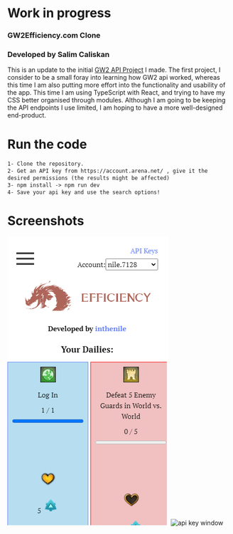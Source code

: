 # Work in progress
### GW2Efficiency.com Clone
### Developed by Salim Caliskan

This is an update to the initial <a href="https://github.com/inthenile/gw2api">GW2 API Project</a> I made. The first project, I consider to be a small foray into learning how GW2 api worked, whereas this time I am also putting more effort into the functionality and usability of the app. This time I am using TypeScript with React, and trying to have my CSS better organised through modules. Although I am going to be keeping the API endpoints I use limited, I am hoping to have a more well-designed end-product.

# Run the code
```
1- Clone the repository.
2- Get an API key from https://account.arena.net/ , give it the desired permissions (the results might be affected)
3- npm install -> npm run dev
4- Save your api key and use the search options!
```

# Screenshots

![mobile responsive](public/screenshots/mobile_responsive.png)
![api key window](public/screenshots/api_keys.png.png)

